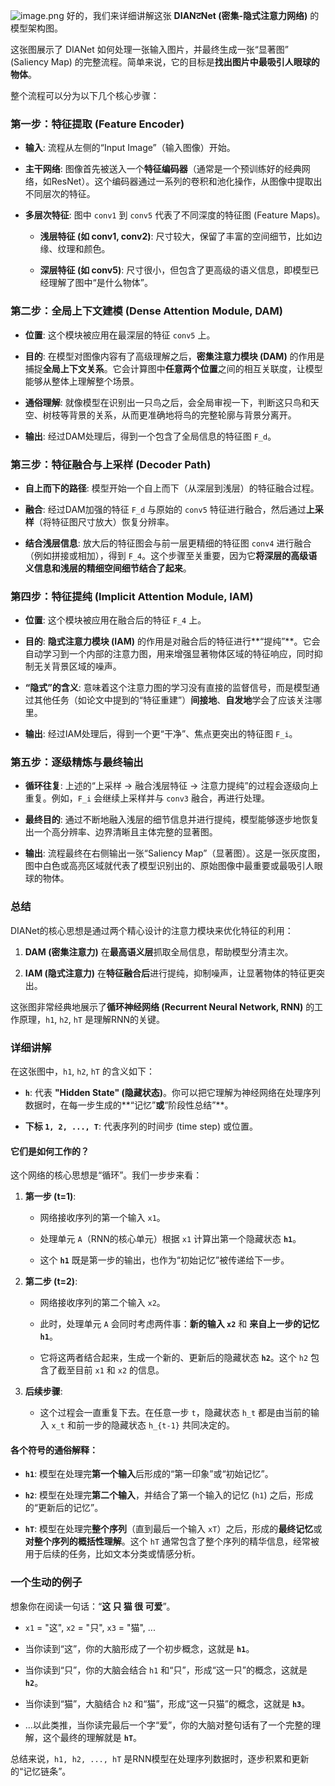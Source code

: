 ![image.png](https://cc-407-1376569927.cos.ap-guangzhou.myqcloud.com/cc-407-1376569927/images-obsidian/202509171828378.png)
好的，我们来详细讲解这张 **DIANटNet (密集-隐式注意力网络)** 的模型架构图。

这张图展示了 DIANet 如何处理一张输入图片，并最终生成一张“显著图” (Saliency Map) 的完整流程。简单来说，它的目标是**找出图片中最吸引人眼球的物体**。

整个流程可以分为以下几个核心步骤：

### 第一步：特征提取 (Feature Encoder)

- **输入**: 流程从左侧的“Input Image”（输入图像）开始。
    
- **主干网络**: 图像首先被送入一个**特征编码器**（通常是一个预训练好的经典网络，如ResNet）。这个编码器通过一系列的卷积和池化操作，从图像中提取出不同层次的特征。
    
- **多层次特征**: 图中 `conv1` 到 `conv5` 代表了不同深度的特征图 (Feature Maps)。
    
    - **浅层特征 (如 conv1, conv2)**: 尺寸较大，保留了丰富的空间细节，比如边缘、纹理和颜色。
        
    - **深层特征 (如 conv5)**: 尺寸很小，但包含了更高级的语义信息，即模型已经理解了图中“是什么物体”。
        

### 第二步：全局上下文建模 (Dense Attention Module, DAM)

- **位置**: 这个模块被应用在最深层的特征 `conv5` 上。
    
- **目的**: 在模型对图像内容有了高级理解之后，**密集注意力模块 (DAM)** 的作用是捕捉**全局上下文关系**。它会计算图中**任意两个位置**之间的相互关联度，让模型能够从整体上理解整个场景。
    
- **通俗理解**: 就像模型在识别出一只鸟之后，会全局审视一下，判断这只鸟和天空、树枝等背景的关系，从而更准确地将鸟的完整轮廓与背景分离开。
    
- **输出**: 经过DAM处理后，得到一个包含了全局信息的特征图 `F_d`。
    

### 第三步：特征融合与上采样 (Decoder Path)

- **自上而下的路径**: 模型开始一个自上而下（从深层到浅层）的特征融合过程。
    
- **融合**: 经过DAM加强的特征 `F_d` 与原始的 `conv5` 特征进行融合，然后通过**上采样**（将特征图尺寸放大）恢复分辨率。
    
- **结合浅层信息**: 放大后的特征图会与前一层更精细的特征图 `conv4` 进行融合（例如拼接或相加），得到 `F_4`。这个步骤至关重要，因为它**将深层的高级语义信息和浅层的精细空间细节结合了起来**。
    

### 第四步：特征提纯 (Implicit Attention Module, IAM)

- **位置**: 这个模块被应用在融合后的特征 `F_4` 上。
    
- **目的**: **隐式注意力模块 (IAM)** 的作用是对融合后的特征进行**“提纯”**。它会自动学习到一个内部的注意力图，用来增强显著物体区域的特征响应，同时抑制无关背景区域的噪声。
    
- **“隐式”的含义**: 意味着这个注意力图的学习没有直接的监督信号，而是模型通过其他任务（如论文中提到的“特征重建”）**间接地**、**自发地**学会了应该关注哪里。
    
- **输出**: 经过IAM处理后，得到一个更“干净”、焦点更突出的特征图 `F_i`。
    

### 第五步：逐级精炼与最终输出

- **循环往复**: 上述的“上采样 -> 融合浅层特征 -> 注意力提纯”的过程会逐级向上重复。例如，`F_i` 会继续上采样并与 `conv3` 融合，再进行处理。
    
- **最终目的**: 通过不断地融入浅层的细节信息并进行提纯，模型能够逐步地恢复出一个高分辨率、边界清晰且主体完整的显著图。
    
- **输出**: 流程最终在右侧输出一张“Saliency Map”（显著图）。这是一张灰度图，图中白色或高亮区域就代表了模型识别出的、原始图像中最重要或最吸引人眼球的物体。
    

### 总结

DIANet的核心思想是通过两个精心设计的注意力模块来优化特征的利用：

1. **DAM (密集注意力)** 在**最高语义层**抓取全局信息，帮助模型分清主次。
    
2. **IAM (隐式注意力)** 在**特征融合后**进行提纯，抑制噪声，让显著物体的特征更突出。
    



这张图非常经典地展示了**循环神经网络 (Recurrent Neural Network, RNN)** 的工作原理，`h1`, `h2`, `hT` 是理解RNN的关键。

### 详细讲解

在这张图中，`h1`, `h2`, `hT` 的含义如下：

- **`h`**: 代表 **"Hidden State" (隐藏状态)**。你可以把它理解为神经网络在处理序列数据时，在每一步生成的**“记忆”**或**“阶段性总结”**。
    
- **下标 `1, 2, ..., T`**: 代表序列的时间步 (time step) 或位置。
    

#### 它们是如何工作的？

这个网络的核心思想是“循环”。我们一步步来看：

1. **第一步 (t=1)**:
    
    - 网络接收序列的第一个输入 `x1`。
        
    - 处理单元 `A`（RNN的核心单元）根据 `x1` 计算出第一个隐藏状态 **`h1`**。
        
    - 这个 **`h1`** 既是第一步的输出，也作为“初始记忆”被传递给下一步。
        
2. **第二步 (t=2)**:
    
    - 网络接收序列的第二个输入 `x2`。
        
    - 此时，处理单元 `A` 会同时考虑两件事：**新的输入 `x2`** 和 **来自上一步的记忆 `h1`**。
        
    - 它将这两者结合起来，生成一个新的、更新后的隐藏状态 **`h2`**。这个 `h2` 包含了截至目前 `x1` 和 `x2` 的信息。
        
3. **后续步骤**:
    
    - 这个过程会一直重复下去。在任意一步 `t`，隐藏状态 `h_t` 都是由当前的输入 `x_t` 和前一步的隐藏状态 `h_{t-1}` 共同决定的。
        

#### 各个符号的通俗解释：

- **`h1`**: 模型在处理完**第一个输入**后形成的“第一印象”或“初始记忆”。
    
- **`h2`**: 模型在处理完**第二个输入**，并结合了第一个输入的记忆 (`h1`) 之后，形成的“更新后的记忆”。
    
- **`hT`**: 模型在处理完**整个序列**（直到最后一个输入 `xT`）之后，形成的**最终记忆**或**对整个序列的概括性理解**。这个 `hT` 通常包含了整个序列的精华信息，经常被用于后续的任务，比如文本分类或情感分析。
    

### 一个生动的例子

想象你在阅读一句话：“**这 只 猫 很 可爱**”。

- `x1` = "这", `x2` = "只", `x3` = "猫", ...
    
- 当你读到“这”，你的大脑形成了一个初步概念，这就是 **`h1`**。
    
- 当你读到“只”，你的大脑会结合 `h1` 和“只”，形成“这一只”的概念，这就是 **`h2`**。
    
- 当你读到“猫”，大脑结合 `h2` 和“猫”，形成“这一只猫”的概念，这就是 **`h3`**。
    
- ...以此类推，当你读完最后一个字“爱”，你的大脑对整句话有了一个完整的理解，这个最终的理解就是 **`hT`**。
    

总结来说，`h1, h2, ..., hT` 是RNN模型在处理序列数据时，逐步积累和更新的“记忆链条”。